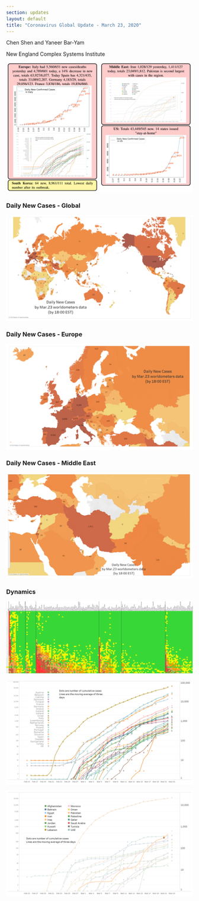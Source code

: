 ```yaml
---
section: updates
layout: default
title: "Coronavirus Global Update - March 23, 2020"
---
```


Chen Shen and Yaneer Bar-Yam

New England Complex Systems Institute

![](/media/5e79568ff94b16acf6ae531b_main%20figure%203_23.PNG)

### Daily New Cases - Global

![](/media/5e7956da618c94882793e33a_world%20map%203_23.PNG)

### Daily New Cases - Europe

![](/media/5e79572b5aa4abafb4231ab8_europe%20map%203_23.PNG)

### Daily New Cases - Middle East

![](/media/5e795757bf3a0f653203b5f6_ME%20map%203_23.PNG)

### Dynamics

![](/media/5e7956a7584b7af900d6133a_Global_3_23.png)

![](/media/5e7957aa618c947e9b9476f8_EU_3_23.png)

![](/media/5e7957d244cb9e79e4dfb7e7_ME_3_23a.png)
